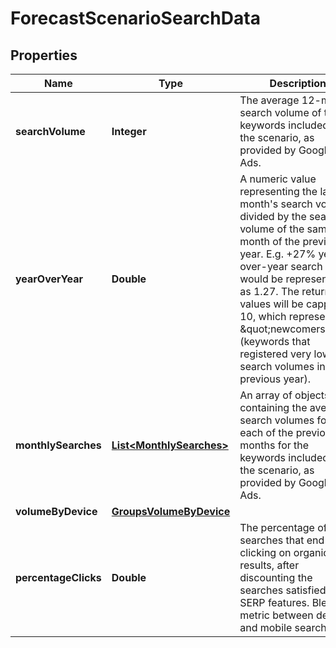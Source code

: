 # ForecastScenarioSearchData

## Properties
Name | Type | Description | Notes
------------ | ------------- | ------------- | -------------
**searchVolume** | **Integer** | The average 12-month search volume of the keywords included in the scenario, as provided by Google Ads. |  [optional]
**yearOverYear** | **Double** | A numeric value representing the last month&#x27;s search volume divided by the search volume of the same month of the previous year. E.g. +27% year-over-year search trend would be represented as 1.27.  The returned values will be capped at 10, which represents \&quot;newcomers\&quot; (keywords that registered very low search volumes in the previous year). |  [optional]
**monthlySearches** | [**List&lt;MonthlySearches&gt;**](MonthlySearches.md) | An array of objects containing the average search volumes for each of the previous 13 months for the keywords included in the scenario, as provided by Google Ads. |  [optional]
**volumeByDevice** | [**GroupsVolumeByDevice**](GroupsVolumeByDevice.md) |  |  [optional]
**percentageClicks** | **Double** | The percentage of searches that end up clicking on organic results, after discounting the searches satisfied by SERP features. Blended metric between desktop and mobile searches. |  [optional]
